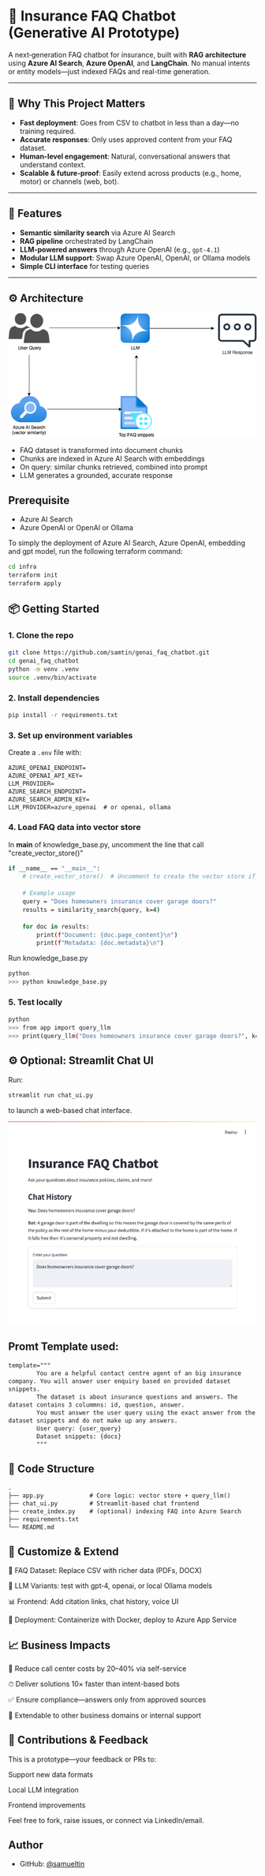 # 🧠 Insurance FAQ Chatbot (Generative AI Prototype)

A next‑generation FAQ chatbot for insurance, built with **RAG architecture** using **Azure AI Search**, **Azure OpenAI**, and **LangChain**. No manual intents or entity models—just indexed FAQs and real-time generation.

---

## 🚀 Why This Project Matters

- **Fast deployment**: Goes from CSV to chatbot in less than a day—no training required.
- **Accurate responses**: Only uses approved content from your FAQ dataset.
- **Human-level engagement**: Natural, conversational answers that understand context.
- **Scalable & future‑proof**: Easily extend across products (e.g., home, motor) or channels (web, bot).

---

## 🎯 Features

- **Semantic similarity search** via Azure AI Search  
- **RAG pipeline** orchestrated by LangChain  
- **LLM-powered answers** through Azure OpenAI (e.g., `gpt-4.1`)  
- **Modular LLM support**: Swap Azure OpenAI, OpenAI, or Ollama models  
- **Simple CLI interface** for testing queries

---

## ⚙️ Architecture


![Architecture for the project](./images/InsuranceQA_Architect.png)
- FAQ dataset is transformed into document chunks  
- Chunks are indexed in Azure AI Search with embeddings  
- On query: similar chunks retrieved, combined into prompt  
- LLM generates a grounded, accurate response


## Prerequisite

- Azure AI Search
- Azure OpenAI or OpenAI or Ollama

To simply the deployment of Azure AI Search, Azure OpenAI, embedding and gpt model, run the following terraform command:

```bash
cd infra
terraform init
terraform apply
```

## 📦 Getting Started

### 1. Clone the repo
```bash
git clone https://github.com/samtin/genai_faq_chatbot.git
cd genai_faq_chatbot
python -m venv .venv
source .venv/bin/activate
```
### 2. Install dependencies
``` bash
pip install -r requirements.txt
```

### 3. Set up environment variables

Create a `.env` file with:
```env
AZURE_OPENAI_ENDPOINT=
AZURE_OPENAI_API_KEY=
LLM_PROVIDER=
AZURE_SEARCH_ENDPOINT=
AZURE_SEARCH_ADMIN_KEY=
LLM_PROVIDER=azure_openai  # or openai, ollama
```
### 4. Load FAQ data into vector store
In __main__ of knowledge_base.py, uncomment the line that call "create_vector_store()"
```bash
if __name__ == "__main__":
    # create_vector_store()  # Uncomment to create the vector store if not already created

    # Example usage
    query = "Does homeowners insurance cover garage doors?"
    results = similarity_search(query, k=4)
    
    for doc in results:
        print(f"Document: {doc.page_content}\n")
        print(f"Metadata: {doc.metadata}\n")
```
Run knowledge_base.py

```bash
python
>>> python knowledge_base.py
```
### 5. Test locally
```bash
python
>>> from app import query_llm
>>> print(query_llm("Does homeowners insurance cover garage doors?", k=4).content)
```

## ⚙️ Optional: Streamlit Chat UI
Run:
```bash
streamlit run chat_ui.py
```
to launch a web-based chat interface.

![Screenshot of Chat UI](./images/chat_ui_screenshot.png)

## Promt Template used:

```
template="""
        You are a helpful contact centre agent of an big insurance company. You will answer user enquiry based on provided dataset snippets.
        The dataset is about insurance questions and answers. The dataset contains 3 colummns: id, question, answer.
        You must answer the user query using the exact answer from the dataset snippets and do not make up any answers.
        User query: {user_query}
        Dataset snippets: {docs}
        """
```

## 🧱 Code Structure
``` folder
.
├── app.py             # Core logic: vector store + query_llm()
├── chat_ui.py         # Streamlit-based chat frontend
├── create_index.py    # (optional) indexing FAQ into Azure Search
├── requirements.txt
└── README.md
```

## 📌 Customize & Extend
📄 FAQ Dataset: Replace CSV with richer data (PDFs, DOCX)

💬 LLM Variants: test with gpt‑4, openai, or local Ollama models

📊 Frontend: Add citation links, chat history, voice UI

🔁 Deployment: Containerize with Docker, deploy to Azure App Service


## 📈 Business Impacts
💸 Reduce call center costs by 20–40% via self-service

⏱ Deliver solutions 10× faster than intent-based bots

✅ Ensure compliance—answers only from approved sources

🔄 Extendable to other business domains or internal support


## 🤝 Contributions & Feedback
This is a prototype—your feedback or PRs to:

Support new data formats

Local LLM integration

Frontend improvements

Feel free to fork, raise issues, or connect via LinkedIn/email.



## Author

- GitHub: [@samueltin](https://github.com/samueltin)
